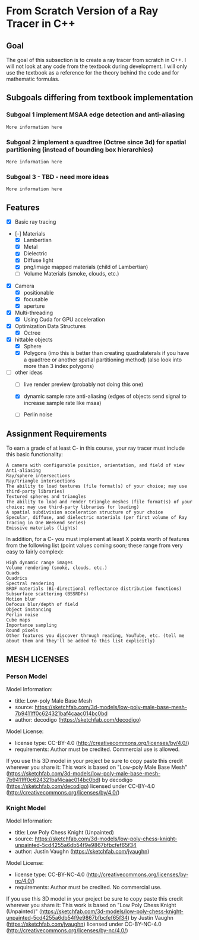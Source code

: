 # From Scratch Version of a Ray Tracer in C++ 

## Goal
The goal of this subsection is to create a ray tracer from scratch in C++. I will not look at any code from the textbook during development. I will only use the textbook as a reference for the theory behind the code and for mathematic formulas. 

## Subgoals differing from textbook implementation

### Subgoal 1 implement MSAA edge detection and anti-aliasing
    More information here


### Subgoal 2 implement a quadtree (Octree since 3d) for spatial partitioning (instead of bounding box hierarchies)
    More information here


### Subgoal 3 - TBD - need more ideas
    More information here 


## Features
- [X] Basic ray tracing
- [-] Materials
    - [X] Lambertian
    - [X] Metal
    - [X] Dielectric
    - [X] Diffuse light
    - [X] png/image mapped materials (child of Lambertian)
    - [ ] Volume Materials (smoke, clouds, etc.)
- [X] Camera
    - [X] positionable
    - [X] focusable
    - [X] aperture
- [X] Multi-threading
    - [X] Using Cuda for GPU acceleration
- [X] Optimization Data Structures
    - [X] Octree 
- [X] hittable objects
    - [X] Sphere
    - [X] Polygons (imo this is better than creating quadralaterals if you have a quadtree or another spatial partitioning method) (also look into more than 3 index polygons)

- [ ] other ideas
    - [ ] live render preview (probably not doing this one) 
    - [X] dynamic sample rate anti-aliasing (edges of objects send signal to increase sample rate like msaa)
    - [ ] Perlin noise



## Assignment Requirements
To earn a grade of at least C- in this course, your ray tracer must include this basic functionality:

    A camera with configurable position, orientation, and field of view
    Anti-aliasing
    Ray/sphere intersections
    Ray/triangle intersections
    The ability to load textures (file format(s) of your choice; may use third-party libraries)
    Textured spheres and triangles
    The ability to load and render triangle meshes (file format(s) of your choice; may use third-party libraries for loading)
    A spatial subdivision acceleration structure of your choice
    Specular, diffuse, and dielectric materials (per first volume of Ray Tracing in One Weekend series)
    Emissive materials (lights)

In addition, for a C- you must implement at least X points worth of features from the following list (point values coming soon; these range from very easy to fairly complex):

    High dynamic range images
    Volume rendering (smoke, clouds, etc.)
    Quads
    Quadrics
    Spectral rendering
    BRDF materials (Bi-directional reflectance distribution functions)
    Subsurface scattering (BSSRDFs)
    Motion blur
    Defocus blur/depth of field
    Object instancing
    Perlin noise
    Cube maps
    Importance sampling
    Round pixels
    Other features you discover through reading, YouTube, etc. (tell me about them and they'll be added to this list explicitly)




## MESH LICENSES


### Person Model
Model Information:
* title:	Low-poly Male Base Mesh
* source:	https://sketchfab.com/3d-models/low-poly-male-base-mesh-7b9411ff0c624321baf4caac014bc0bd
* author:	decodigo (https://sketchfab.com/decodigo)

Model License:
* license type:	CC-BY-4.0 (http://creativecommons.org/licenses/by/4.0/)
* requirements:	Author must be credited. Commercial use is allowed.

If you use this 3D model in your project be sure to copy paste this credit wherever you share it:
This work is based on "Low-poly Male Base Mesh" (https://sketchfab.com/3d-models/low-poly-male-base-mesh-7b9411ff0c624321baf4caac014bc0bd) by decodigo (https://sketchfab.com/decodigo) licensed under CC-BY-4.0 (http://creativecommons.org/licenses/by/4.0/)



### Knight Model
Model Information:
* title:	Low Poly Chess Knight (Unpainted)
* source:	https://sketchfab.com/3d-models/low-poly-chess-knight-unpainted-5cd4255a6db54f9e9867bfbcfef65f34
* author:	Justin Vaughn (https://sketchfab.com/jvaughn)

Model License:
* license type:	CC-BY-NC-4.0 (http://creativecommons.org/licenses/by-nc/4.0/)
* requirements:	Author must be credited. No commercial use.

If you use this 3D model in your project be sure to copy paste this credit wherever you share it:
This work is based on "Low Poly Chess Knight (Unpainted)" (https://sketchfab.com/3d-models/low-poly-chess-knight-unpainted-5cd4255a6db54f9e9867bfbcfef65f34) by Justin Vaughn (https://sketchfab.com/jvaughn) licensed under CC-BY-NC-4.0 (http://creativecommons.org/licenses/by-nc/4.0/)